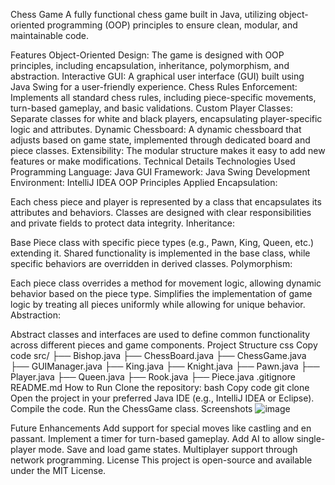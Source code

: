 Chess Game
A fully functional chess game built in Java, utilizing object-oriented programming (OOP) principles to ensure clean, modular, and maintainable code.

Features
Object-Oriented Design: The game is designed with OOP principles, including encapsulation, inheritance, polymorphism, and abstraction.
Interactive GUI: A graphical user interface (GUI) built using Java Swing for a user-friendly experience.
Chess Rules Enforcement: Implements all standard chess rules, including piece-specific movements, turn-based gameplay, and basic validations.
Custom Player Classes: Separate classes for white and black players, encapsulating player-specific logic and attributes.
Dynamic Chessboard: A dynamic chessboard that adjusts based on game state, implemented through dedicated board and piece classes.
Extensibility: The modular structure makes it easy to add new features or make modifications.
Technical Details
Technologies Used
Programming Language: Java
GUI Framework: Java Swing
Development Environment: IntelliJ IDEA
OOP Principles Applied
Encapsulation:

Each chess piece and player is represented by a class that encapsulates its attributes and behaviors.
Classes are designed with clear responsibilities and private fields to protect data integrity.
Inheritance:

Base Piece class with specific piece types (e.g., Pawn, King, Queen, etc.) extending it.
Shared functionality is implemented in the base class, while specific behaviors are overridden in derived classes.
Polymorphism:

Each piece class overrides a method for movement logic, allowing dynamic behavior based on the piece type.
Simplifies the implementation of game logic by treating all pieces uniformly while allowing for unique behavior.
Abstraction:

Abstract classes and interfaces are used to define common functionality across different pieces and game components.
Project Structure
css
Copy code
src/
├── Bishop.java
├── ChessBoard.java
├── ChessGame.java
├── GUIManager.java
├── King.java
├── Knight.java
├── Pawn.java
├── Player.java
├── Queen.java
├── Rook.java
├── Piece.java
.gitignore
README.md
How to Run
Clone the repository:
bash
Copy code
git clone <repository-url>
Open the project in your preferred Java IDE (e.g., IntelliJ IDEA or Eclipse).
Compile the code.
Run the ChessGame class.
Screenshots
![image](https://github.com/user-attachments/assets/5a26407f-7259-40a7-8b44-a0f10f87b70e)


Future Enhancements
Add support for special moves like castling and en passant.
Implement a timer for turn-based gameplay.
Add AI to allow single-player mode.
Save and load game states.
Multiplayer support through network programming.
License
This project is open-source and available under the MIT License.
